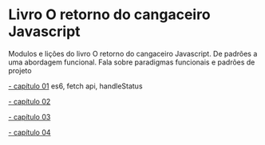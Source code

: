 # Livro O retorno do cangaceiro Javascript
Modulos e lições do livro O retorno do cangaceiro Javascript. De padrões a uma abordagem funcional. Fala sobre paradigmas funcionais e padrões de projeto

[- capítulo 01](https://github.com/gabrielmotroni-prog/livro-cangaceiro-js/tree/capitulo-01)
es6, fetch api, handleStatus

[- capítulo 02](https://github.com/gabrielmotroni-prog/livro-cangaceiro-js/tree/capitulo-01)

[- capítulo 03](https://github.com/gabrielmotroni-prog/livro-cangaceiro-js/tree/capitulo-01)

[- capítulo 04](https://github.com/gabrielmotroni-prog/livro-cangaceiro-js/tree/capitulo-01)
